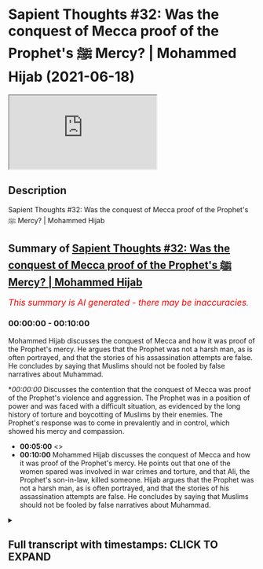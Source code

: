 # Sapient Thoughts #32: Was the conquest of Mecca proof of the Prophet's ﷺ Mercy? | Mohammed Hijab (2021-06-18)

<iframe loading='lazy' src='https://www.youtube.com/embed/T8NPXjP99kY'></iframe>

## Description

Sapient Thoughts #32: Was the conquest of Mecca proof of the Prophet's ﷺ Mercy? | Mohammed Hijab

## Summary of [Sapient Thoughts #32: Was the conquest of Mecca proof of the Prophet's ﷺ Mercy? | Mohammed Hijab](https://www.youtube.com/watch?v=T8NPXjP99kY)


*<span style="color:red; font-size:125%">This summary is AI generated - there may be inaccuracies</span>. [](/)*

### <a onclick="modifyYTiframeseektime('0')">00:00:00</a> - <a onclick="modifyYTiframeseektime('600')">00:10:00</a>

Mohammed Hijab discusses the conquest of Mecca and how it was proof of the Prophet's mercy. He argues that the Prophet was not a harsh man, as is often portrayed, and that the stories of his assassination attempts are false. He concludes by saying that Muslims should not be fooled by false narratives about Muhammad.

**<a onclick="modifyYTiframeseektime('0')">00:00:00</a>* Discusses the contention that the conquest of Mecca was proof of the Prophet's violence and aggression. The Prophet was in a position of power and was faced with a difficult situation, as evidenced by the long history of torture and boycotting of Muslims by their enemies. The Prophet's response was to come in prevalently and in control, which showed his mercy and compassion.
* **<a onclick="modifyYTiframeseektime('300')">00:05:00</a>** <>
* **<a onclick="modifyYTiframeseektime('600')">00:10:00</a>**  Mohammed Hijab discusses the conquest of Mecca and how it was proof of the Prophet's mercy. He points out that one of the women spared was involved in war crimes and torture, and that Ali, the Prophet's son-in-law, killed someone. Hijab argues that the Prophet was not a harsh man, as is often portrayed, and that the stories of his assassination attempts are false. He concludes by saying that Muslims should not be fooled by false narratives about Muhammad.

<details><summary><h2>Full transcript with timestamps: CLICK TO EXPAND</h2></summary>

<a onclick="modifyYTiframeseektime('2')">0:00:02</a> [Music]  
<a onclick="modifyYTiframeseektime('13')">0:00:13</a> welcome to another episode of sapient  
<a onclick="modifyYTiframeseektime('15')">0:00:15</a> thought so we discussed theo  
<a onclick="modifyYTiframeseektime('16')">0:00:16</a> philosophical issues  
<a onclick="modifyYTiframeseektime('18')">0:00:18</a> where we answer the objections and the  
<a onclick="modifyYTiframeseektime('20')">0:00:20</a> retractions of the detractors  
<a onclick="modifyYTiframeseektime('22')">0:00:22</a> of islam in addition to making our own  
<a onclick="modifyYTiframeseektime('24')">0:00:24</a> arguments for the veracity of islam  
<a onclick="modifyYTiframeseektime('27')">0:00:27</a> today insha'allah we're going to be  
<a onclick="modifyYTiframeseektime('28')">0:00:28</a> talking about a contention  
<a onclick="modifyYTiframeseektime('31')">0:00:31</a> that is probably one of the most severe  
<a onclick="modifyYTiframeseektime('33')">0:00:33</a> and untrue contentions that we're going  
<a onclick="modifyYTiframeseektime('35')">0:00:35</a> to be dealing with in this entire series  
<a onclick="modifyYTiframeseektime('37')">0:00:37</a> it's something which aims to cast  
<a onclick="modifyYTiframeseektime('39')">0:00:39</a> aspersion on the good  
<a onclick="modifyYTiframeseektime('41')">0:00:41</a> character besmirch the good character of  
<a onclick="modifyYTiframeseektime('43')">0:00:43</a> the prophet muhammad  
<a onclick="modifyYTiframeseektime('47')">0:00:47</a> and label him as a violent man a man  
<a onclick="modifyYTiframeseektime('51')">0:00:51</a> of violence and aggression rather than  
<a onclick="modifyYTiframeseektime('54')">0:00:54</a> as the quran says about him  
<a onclick="modifyYTiframeseektime('56')">0:00:56</a> a mercy the prophet muhammad sallallahu  
<a onclick="modifyYTiframeseektime('59')">0:00:59</a> alaihi wasallam  
<a onclick="modifyYTiframeseektime('60')">0:01:00</a> let's actually start with that he is  
<a onclick="modifyYTiframeseektime('62')">0:01:02</a> mentioned of the quran  
<a onclick="modifyYTiframeseektime('64')">0:01:04</a> as a mercy for humankind  
<a onclick="modifyYTiframeseektime('70')">0:01:10</a> he sent him as a mercy for humankind  
<a onclick="modifyYTiframeseektime('73')">0:01:13</a> and then indeed in fact allah mentions  
<a onclick="modifyYTiframeseektime('76')">0:01:16</a> in chapter number three verse 159  
<a onclick="modifyYTiframeseektime('91')">0:01:31</a> that if you are harsh hearted with them  
<a onclick="modifyYTiframeseektime('93')">0:01:33</a> they would have fleed  
<a onclick="modifyYTiframeseektime('94')">0:01:34</a> from from aside you in other words  
<a onclick="modifyYTiframeseektime('96')">0:01:36</a> really  
<a onclick="modifyYTiframeseektime('97')">0:01:37</a> that if you're talking about a harsh  
<a onclick="modifyYTiframeseektime('99')">0:01:39</a> character  
<a onclick="modifyYTiframeseektime('100')">0:01:40</a> harsh characters like that unmerciful  
<a onclick="modifyYTiframeseektime('103')">0:01:43</a> characters like that they don't act  
<a onclick="modifyYTiframeseektime('106')">0:01:46</a> uh as magnets for the people they will  
<a onclick="modifyYTiframeseektime('109')">0:01:49</a> be repelling the people away from them  
<a onclick="modifyYTiframeseektime('110')">0:01:50</a> rather than bringing them close to them  
<a onclick="modifyYTiframeseektime('112')">0:01:52</a> and so allah is saying if you are  
<a onclick="modifyYTiframeseektime('114')">0:01:54</a> harshhearted with them they would have  
<a onclick="modifyYTiframeseektime('115')">0:01:55</a> been  
<a onclick="modifyYTiframeseektime('116')">0:01:56</a> dispersing from around you which which  
<a onclick="modifyYTiframeseektime('119')">0:01:59</a> in fact is a very rational argument in  
<a onclick="modifyYTiframeseektime('121')">0:02:01</a> addition to this argument  
<a onclick="modifyYTiframeseektime('123')">0:02:03</a> which the quran mentions there's  
<a onclick="modifyYTiframeseektime('125')">0:02:05</a> actually the life of the prophet  
<a onclick="modifyYTiframeseektime('126')">0:02:06</a> muhammad  
<a onclick="modifyYTiframeseektime('128')">0:02:08</a> itself and we could mention the  
<a onclick="modifyYTiframeseektime('131')">0:02:11</a> situation of  
<a onclick="modifyYTiframeseektime('134')">0:02:14</a> when he went to if but that would  
<a onclick="modifyYTiframeseektime('136')">0:02:16</a> require a video on its own right today  
<a onclick="modifyYTiframeseektime('138')">0:02:18</a> insha'allah  
<a onclick="modifyYTiframeseektime('139')">0:02:19</a> i just wanted to focus on one primary  
<a onclick="modifyYTiframeseektime('142')">0:02:22</a> example which is fat mecca which is the  
<a onclick="modifyYTiframeseektime('145')">0:02:25</a> conquest of mecca  
<a onclick="modifyYTiframeseektime('147')">0:02:27</a> the reason why i wanted to focus on this  
<a onclick="modifyYTiframeseektime('149')">0:02:29</a> example in the seerah of the prophet  
<a onclick="modifyYTiframeseektime('150')">0:02:30</a> muhammad  
<a onclick="modifyYTiframeseektime('153')">0:02:33</a> is because this is a position where the  
<a onclick="modifyYTiframeseektime('155')">0:02:35</a> prophet muhammad was  
<a onclick="modifyYTiframeseektime('156')">0:02:36</a> in in a position of power  
<a onclick="modifyYTiframeseektime('160')">0:02:40</a> you know it's not a test for people to  
<a onclick="modifyYTiframeseektime('161')">0:02:41</a> be um  
<a onclick="modifyYTiframeseektime('163')">0:02:43</a> merciful when they're weak because when  
<a onclick="modifyYTiframeseektime('166')">0:02:46</a> you are weak  
<a onclick="modifyYTiframeseektime('168')">0:02:48</a> you could you are forced to be humble  
<a onclick="modifyYTiframeseektime('171')">0:02:51</a> when you are weak you are forced to be  
<a onclick="modifyYTiframeseektime('173')">0:02:53</a> humble because sometimes you have no  
<a onclick="modifyYTiframeseektime('175')">0:02:55</a> other choice  
<a onclick="modifyYTiframeseektime('176')">0:02:56</a> but when you are in a position of power  
<a onclick="modifyYTiframeseektime('179')">0:02:59</a> that is where the real test is  
<a onclick="modifyYTiframeseektime('182')">0:03:02</a> likewise for example a poor person  
<a onclick="modifyYTiframeseektime('184')">0:03:04</a> cannot be tested in the same way  
<a onclick="modifyYTiframeseektime('186')">0:03:06</a> with wealth as a rich person will be and  
<a onclick="modifyYTiframeseektime('188')">0:03:08</a> so  
<a onclick="modifyYTiframeseektime('189')">0:03:09</a> the more power authority you have the  
<a onclick="modifyYTiframeseektime('192')">0:03:12</a> more responsibility you have and that's  
<a onclick="modifyYTiframeseektime('194')">0:03:14</a> a very well known principle that is the  
<a onclick="modifyYTiframeseektime('196')">0:03:16</a> reason why we've chosen fat hameko the  
<a onclick="modifyYTiframeseektime('198')">0:03:18</a> conquest of mecca as the primary example  
<a onclick="modifyYTiframeseektime('200')">0:03:20</a> today  
<a onclick="modifyYTiframeseektime('201')">0:03:21</a> now the conquest of mecca occurred when  
<a onclick="modifyYTiframeseektime('204')">0:03:24</a> the prophet and the companions  
<a onclick="modifyYTiframeseektime('206')">0:03:26</a> they went into mecca they went into  
<a onclick="modifyYTiframeseektime('210')">0:03:30</a> mecca this place this city  
<a onclick="modifyYTiframeseektime('213')">0:03:33</a> which the chieftains of which were  
<a onclick="modifyYTiframeseektime('215')">0:03:35</a> responsible  
<a onclick="modifyYTiframeseektime('216')">0:03:36</a> for torturing and boycotting the muslims  
<a onclick="modifyYTiframeseektime('219')">0:03:39</a> for  
<a onclick="modifyYTiframeseektime('219')">0:03:39</a> 13 long years we know the stories of  
<a onclick="modifyYTiframeseektime('223')">0:03:43</a> bilal  
<a onclick="modifyYTiframeseektime('224')">0:03:44</a> radhiallahu when he was being tortured  
<a onclick="modifyYTiframeseektime('228')">0:03:48</a> and the boulders were being put on him  
<a onclick="modifyYTiframeseektime('230')">0:03:50</a> and he said  
<a onclick="modifyYTiframeseektime('232')">0:03:52</a> one god one god we know the stories of a  
<a onclick="modifyYTiframeseektime('235')">0:03:55</a> story of sumayyah  
<a onclick="modifyYTiframeseektime('237')">0:03:57</a> and when she was killed  
<a onclick="modifyYTiframeseektime('240')">0:04:00</a> was the first mata in islam the first  
<a onclick="modifyYTiframeseektime('242')">0:04:02</a> female mata  
<a onclick="modifyYTiframeseektime('244')">0:04:04</a> and she was killed in front of her son  
<a onclick="modifyYTiframeseektime('246')">0:04:06</a> amar even  
<a onclick="modifyYTiframeseektime('248')">0:04:08</a> and he witnessed his own mother being  
<a onclick="modifyYTiframeseektime('250')">0:04:10</a> killed  
<a onclick="modifyYTiframeseektime('251')">0:04:11</a> we know the stories of the boycott we  
<a onclick="modifyYTiframeseektime('254')">0:04:14</a> know the stories of the attempted  
<a onclick="modifyYTiframeseektime('255')">0:04:15</a> murders  
<a onclick="modifyYTiframeseektime('256')">0:04:16</a> this is what happened in mecca now the  
<a onclick="modifyYTiframeseektime('258')">0:04:18</a> prophet now  
<a onclick="modifyYTiframeseektime('260')">0:04:20</a> and thousands of people coming from  
<a onclick="modifyYTiframeseektime('263')">0:04:23</a> medina  
<a onclick="modifyYTiframeseektime('265')">0:04:25</a> what are they going to do are they going  
<a onclick="modifyYTiframeseektime('266')">0:04:26</a> to come in an exact  
<a onclick="modifyYTiframeseektime('268')">0:04:28</a> revenge we're not talking about just 13  
<a onclick="modifyYTiframeseektime('271')">0:04:31</a> days or 13 weeks or even 13 months  
<a onclick="modifyYTiframeseektime('274')">0:04:34</a> we are talking about 13 long years  
<a onclick="modifyYTiframeseektime('277')">0:04:37</a> of torture of boycott of the hardest  
<a onclick="modifyYTiframeseektime('280')">0:04:40</a> conditions human beings can expect  
<a onclick="modifyYTiframeseektime('283')">0:04:43</a> and now the prophet is coming in  
<a onclick="modifyYTiframeseektime('286')">0:04:46</a> prevalent  
<a onclick="modifyYTiframeseektime('287')">0:04:47</a> and in control what is he going to do  
<a onclick="modifyYTiframeseektime('292')">0:04:52</a> is he going to walk in arrogant pomp  
<a onclick="modifyYTiframeseektime('296')">0:04:56</a> with his chest out like conor mcgregor  
<a onclick="modifyYTiframeseektime('298')">0:04:58</a> with the billionaires walk  
<a onclick="modifyYTiframeseektime('300')">0:05:00</a> into mecca killing and shooting oh  
<a onclick="modifyYTiframeseektime('304')">0:05:04</a> with bows and arrows killing slicing  
<a onclick="modifyYTiframeseektime('306')">0:05:06</a> people up left right and center  
<a onclick="modifyYTiframeseektime('308')">0:05:08</a> and saying you know welcome to my world  
<a onclick="modifyYTiframeseektime('313')">0:05:13</a> or something to that effect is he going  
<a onclick="modifyYTiframeseektime('315')">0:05:15</a> to go in  
<a onclick="modifyYTiframeseektime('316')">0:05:16</a> and pillage and rape as they accuse  
<a onclick="modifyYTiframeseektime('320')">0:05:20</a> muslims and islam of stating you can do  
<a onclick="modifyYTiframeseektime('322')">0:05:22</a> and do this  
<a onclick="modifyYTiframeseektime('323')">0:05:23</a> now the prophet came in humbly in fact  
<a onclick="modifyYTiframeseektime('326')">0:05:26</a> reports say that he  
<a onclick="modifyYTiframeseektime('327')">0:05:27</a> he lowered his head as he was coming in  
<a onclick="modifyYTiframeseektime('332')">0:05:32</a> it was so low that it was actually in  
<a onclick="modifyYTiframeseektime('335')">0:05:35</a> line with the  
<a onclick="modifyYTiframeseektime('336')">0:05:36</a> horse that he was riding here oh first  
<a onclick="modifyYTiframeseektime('339')">0:05:39</a> thing he did  
<a onclick="modifyYTiframeseektime('340')">0:05:40</a> is he demolished the 360  
<a onclick="modifyYTiframeseektime('344')">0:05:44</a> statues that were around the kaaba just  
<a onclick="modifyYTiframeseektime('346')">0:05:46</a> touched them  
<a onclick="modifyYTiframeseektime('347')">0:05:47</a> and they fell on their face and broke  
<a onclick="modifyYTiframeseektime('350')">0:05:50</a> and then he prayed  
<a onclick="modifyYTiframeseektime('352')">0:05:52</a> prayed in gratitude and thankfulness and  
<a onclick="modifyYTiframeseektime('354')">0:05:54</a> praise to the  
<a onclick="modifyYTiframeseektime('355')">0:05:55</a> to the lord almighty and bell even  
<a onclick="modifyYTiframeseektime('361')">0:06:01</a> the person who they were being racist to  
<a onclick="modifyYTiframeseektime('364')">0:06:04</a> and who had now been married to her  
<a onclick="modifyYTiframeseektime('365')">0:06:05</a> living to  
<a onclick="modifyYTiframeseektime('366')">0:06:06</a> alf and he had gone up to the kaaba  
<a onclick="modifyYTiframeseektime('370')">0:06:10</a> and done that then literally physically  
<a onclick="modifyYTiframeseektime('374')">0:06:14</a> on top  
<a onclick="modifyYTiframeseektime('375')">0:06:15</a> of the kaaba the same voice that had  
<a onclick="modifyYTiframeseektime('377')">0:06:17</a> been crying in agony  
<a onclick="modifyYTiframeseektime('391')">0:06:31</a> and this is in hadith he said the same  
<a onclick="modifyYTiframeseektime('395')">0:06:35</a> thing  
<a onclick="modifyYTiframeseektime('395')">0:06:35</a> that joseph said to his brothers as in  
<a onclick="modifyYTiframeseektime('398')">0:06:38</a> the quranic and old testament narrative  
<a onclick="modifyYTiframeseektime('401')">0:06:41</a> that there's no blame on you today  
<a onclick="modifyYTiframeseektime('404')">0:06:44</a> he forgave the people on mass the people  
<a onclick="modifyYTiframeseektime('406')">0:06:46</a> were forgiven  
<a onclick="modifyYTiframeseektime('408')">0:06:48</a> he forgave them even those  
<a onclick="modifyYTiframeseektime('411')">0:06:51</a> who were who killed  
<a onclick="modifyYTiframeseektime('415')">0:06:55</a> the most beloved some one of the most  
<a onclick="modifyYTiframeseektime('416')">0:06:56</a> beloved people to the prophet which was  
<a onclick="modifyYTiframeseektime('418')">0:06:58</a> hamza washi  
<a onclick="modifyYTiframeseektime('423')">0:07:03</a> washi we would later know that even the  
<a onclick="modifyYTiframeseektime('425')">0:07:05</a> prophet he forgave him but he couldn't  
<a onclick="modifyYTiframeseektime('426')">0:07:06</a> bear to see him more  
<a onclick="modifyYTiframeseektime('428')">0:07:08</a> he said to him  
<a onclick="modifyYTiframeseektime('431')">0:07:11</a> and can you  
<a onclick="modifyYTiframeseektime('444')">0:07:24</a> but he forgave him and he forgave the  
<a onclick="modifyYTiframeseektime('446')">0:07:26</a> people and in fact he offered them safe  
<a onclick="modifyYTiframeseektime('448')">0:07:28</a> havens he told them where to go  
<a onclick="modifyYTiframeseektime('452')">0:07:32</a> and this was how the prophet reacted  
<a onclick="modifyYTiframeseektime('455')">0:07:35</a> if he was bloodthirsty war hungry why is  
<a onclick="modifyYTiframeseektime('458')">0:07:38</a> he forgiving the people when he is most  
<a onclick="modifyYTiframeseektime('460')">0:07:40</a> powerful  
<a onclick="modifyYTiframeseektime('463')">0:07:43</a> that's the question of course now  
<a onclick="modifyYTiframeseektime('466')">0:07:46</a> some people are going to use the  
<a onclick="modifyYTiframeseektime('467')">0:07:47</a> exceptions to the rule those who are  
<a onclick="modifyYTiframeseektime('469')">0:07:49</a> assassinated  
<a onclick="modifyYTiframeseektime('471')">0:07:51</a> let's go through them because there are  
<a onclick="modifyYTiframeseektime('472')">0:07:52</a> some people who were assassinated that  
<a onclick="modifyYTiframeseektime('474')">0:07:54</a> day  
<a onclick="modifyYTiframeseektime('477')">0:07:57</a> but most of them had been guilty of  
<a onclick="modifyYTiframeseektime('480')">0:08:00</a> capital crimes  
<a onclick="modifyYTiframeseektime('481')">0:08:01</a> huge crimes war crimes  
<a onclick="modifyYTiframeseektime('485')">0:08:05</a> and yes there were exceptions made for  
<a onclick="modifyYTiframeseektime('487')">0:08:07</a> them  
<a onclick="modifyYTiframeseektime('488')">0:08:08</a> but i tell you what there was no  
<a onclick="modifyYTiframeseektime('490')">0:08:10</a> exceptions that were made for people  
<a onclick="modifyYTiframeseektime('491')">0:08:11</a> that were killed  
<a onclick="modifyYTiframeseektime('492')">0:08:12</a> unjustly for example when khalid who had  
<a onclick="modifyYTiframeseektime('496')">0:08:16</a> just become muslim  
<a onclick="modifyYTiframeseektime('497')">0:08:17</a> and didn't know the rulings of islamists  
<a onclick="modifyYTiframeseektime('499')">0:08:19</a> were as good and he killed some people  
<a onclick="modifyYTiframeseektime('501')">0:08:21</a> unjustly the prophet put his hand up  
<a onclick="modifyYTiframeseektime('503')">0:08:23</a> and this shows you in hyperbolized  
<a onclick="modifyYTiframeseektime('506')">0:08:26</a> fashion  
<a onclick="modifyYTiframeseektime('507')">0:08:27</a> to what extent the prophet was against  
<a onclick="modifyYTiframeseektime('510')">0:08:30</a> the killing of non-combatant innocent  
<a onclick="modifyYTiframeseektime('511')">0:08:31</a> civilians  
<a onclick="modifyYTiframeseektime('512')">0:08:32</a> put his hands up and he said  
<a onclick="modifyYTiframeseektime('516')">0:08:36</a> i am lama innibarium  
<a onclick="modifyYTiframeseektime('532')">0:08:52</a> which kind of actions are we talking  
<a onclick="modifyYTiframeseektime('533')">0:08:53</a> about we're talking about killing women  
<a onclick="modifyYTiframeseektime('535')">0:08:55</a> and children  
<a onclick="modifyYTiframeseektime('536')">0:08:56</a> we're talking sorry killing people uh  
<a onclick="modifyYTiframeseektime('538')">0:08:58</a> that were  
<a onclick="modifyYTiframeseektime('540')">0:09:00</a> uh to be forgiven this kind of action is  
<a onclick="modifyYTiframeseektime('544')">0:09:04</a> condemnable by the prophet and he wanted  
<a onclick="modifyYTiframeseektime('546')">0:09:06</a> to make clear  
<a onclick="modifyYTiframeseektime('547')">0:09:07</a> that that was not his policy that was  
<a onclick="modifyYTiframeseektime('550')">0:09:10</a> not his policy  
<a onclick="modifyYTiframeseektime('552')">0:09:12</a> there were people however who had been  
<a onclick="modifyYTiframeseektime('555')">0:09:15</a> there were some people who had been  
<a onclick="modifyYTiframeseektime('558')">0:09:18</a> exceptionalized  
<a onclick="modifyYTiframeseektime('559')">0:09:19</a> from the general rule and it for example  
<a onclick="modifyYTiframeseektime('562')">0:09:22</a> abdullah ibn abi but  
<a onclick="modifyYTiframeseektime('566')">0:09:26</a> abdullah ibn abi by the way most of us  
<a onclick="modifyYTiframeseektime('569')">0:09:29</a> had these many of them  
<a onclick="modifyYTiframeseektime('570')">0:09:30</a> are weak if you go and see his story and  
<a onclick="modifyYTiframeseektime('573')">0:09:33</a> stuff like the  
<a onclick="modifyYTiframeseektime('574')">0:09:34</a> the story of the wahi that the right  
<a onclick="modifyYTiframeseektime('575')">0:09:35</a> wingers and orientalists use  
<a onclick="modifyYTiframeseektime('577')">0:09:37</a> most of them are actually weak but  
<a onclick="modifyYTiframeseektime('583')">0:09:43</a> he at first was  
<a onclick="modifyYTiframeseektime('586')">0:09:46</a> to be assassinated but then he was  
<a onclick="modifyYTiframeseektime('588')">0:09:48</a> forgiven because he became muslim  
<a onclick="modifyYTiframeseektime('590')">0:09:50</a> and was there only muslims that were  
<a onclick="modifyYTiframeseektime('591')">0:09:51</a> forgiven no for example  
<a onclick="modifyYTiframeseektime('595')">0:09:55</a> you have tana and sarah the two girls  
<a onclick="modifyYTiframeseektime('597')">0:09:57</a> that were singing and doing these things  
<a onclick="modifyYTiframeseektime('600')">0:10:00</a> actually sarah was not just singing  
<a onclick="modifyYTiframeseektime('603')">0:10:03</a> you see some people some muslims they  
<a onclick="modifyYTiframeseektime('605')">0:10:05</a> say well this shows you the blasphemy  
<a onclick="modifyYTiframeseektime('606')">0:10:06</a> laws in  
<a onclick="modifyYTiframeseektime('607')">0:10:07</a> action and that's freedom of expression  
<a onclick="modifyYTiframeseektime('609')">0:10:09</a> freedom of speech no  
<a onclick="modifyYTiframeseektime('610')">0:10:10</a> even even as hack he mentions canada  
<a onclick="modifyYTiframeseektime('612')">0:10:12</a> taught the kenneth  
<a onclick="modifyYTiframeseektime('615')">0:10:15</a> she had physical that she was engaged in  
<a onclick="modifyYTiframeseektime('620')">0:10:20</a> physical other  
<a onclick="modifyYTiframeseektime('621')">0:10:21</a> torture of the muslims in mecca and the  
<a onclick="modifyYTiframeseektime('624')">0:10:24</a> prophet in particular  
<a onclick="modifyYTiframeseektime('626')">0:10:26</a> and had it been just about the poetry  
<a onclick="modifyYTiframeseektime('628')">0:10:28</a> that they recited then  
<a onclick="modifyYTiframeseektime('629')">0:10:29</a> why was one of them because it says hack  
<a onclick="modifyYTiframeseektime('632')">0:10:32</a> one of them was spared  
<a onclick="modifyYTiframeseektime('637')">0:10:37</a> so clearly now we don't know much about  
<a onclick="modifyYTiframeseektime('639')">0:10:39</a> why the other one wasn't  
<a onclick="modifyYTiframeseektime('641')">0:10:41</a> but what we do know is that she was  
<a onclick="modifyYTiframeseektime('642')">0:10:42</a> involved in war crimes what we do know  
<a onclick="modifyYTiframeseektime('644')">0:10:44</a> is that she was involved in torture  
<a onclick="modifyYTiframeseektime('646')">0:10:46</a> what we do know is that she did not do  
<a onclick="modifyYTiframeseektime('649')">0:10:49</a> what the others did  
<a onclick="modifyYTiframeseektime('650')">0:10:50</a> in compliance and unfortunately she  
<a onclick="modifyYTiframeseektime('653')">0:10:53</a> couldn't make our life  
<a onclick="modifyYTiframeseektime('656')">0:10:56</a> however  
<a onclick="modifyYTiframeseektime('659')">0:10:59</a> he was spared actually even though  
<a onclick="modifyYTiframeseektime('662')">0:11:02</a> originally he was on the  
<a onclick="modifyYTiframeseektime('664')">0:11:04</a> list to be assassinated he was actually  
<a onclick="modifyYTiframeseektime('667')">0:11:07</a> eventually spared  
<a onclick="modifyYTiframeseektime('670')">0:11:10</a> actually even though that happened  
<a onclick="modifyYTiframeseektime('674')">0:11:14</a> this man this muslim this criminal  
<a onclick="modifyYTiframeseektime('677')">0:11:17</a> he actually tried to kill  
<a onclick="modifyYTiframeseektime('681')">0:11:21</a> the baby that was in the in the in the  
<a onclick="modifyYTiframeseektime('684')">0:11:24</a> in the belly of  
<a onclick="modifyYTiframeseektime('685')">0:11:25</a> um who was one of the daughters of the  
<a onclick="modifyYTiframeseektime('688')">0:11:28</a> prophet her and  
<a onclick="modifyYTiframeseektime('689')">0:11:29</a> fatima they were on the  
<a onclick="modifyYTiframeseektime('692')">0:11:32</a> riding beast and he tried to attack  
<a onclick="modifyYTiframeseektime('695')">0:11:35</a> these women  
<a onclick="modifyYTiframeseektime('696')">0:11:36</a> and one one of them has a miscarriage  
<a onclick="modifyYTiframeseektime('699')">0:11:39</a> when ali never tala found about that  
<a onclick="modifyYTiframeseektime('701')">0:11:41</a> he went and got his justice and he  
<a onclick="modifyYTiframeseektime('704')">0:11:44</a> executed that man  
<a onclick="modifyYTiframeseektime('705')">0:11:45</a> killed him yes this guy is now going for  
<a onclick="modifyYTiframeseektime('709')">0:11:49</a> women  
<a onclick="modifyYTiframeseektime('710')">0:11:50</a> and not just any women the daughters of  
<a onclick="modifyYTiframeseektime('712')">0:11:52</a> the prophet and the wife of ali  
<a onclick="modifyYTiframeseektime('714')">0:11:54</a> he got ali dealt with him accordingly  
<a onclick="modifyYTiframeseektime('719')">0:11:59</a> then you have no suburban  
<a onclick="modifyYTiframeseektime('724')">0:12:04</a> and he actually killed somebody a  
<a onclick="modifyYTiframeseektime('725')">0:12:05</a> capsule prime kata ansari  
<a onclick="modifyYTiframeseektime('727')">0:12:07</a> on sareen he killed an ansari so  
<a onclick="modifyYTiframeseektime('731')">0:12:11</a> he was killed  
<a onclick="modifyYTiframeseektime('735')">0:12:15</a> and he went to yemen and eventually  
<a onclick="modifyYTiframeseektime('739')">0:12:19</a> he became muslim  
<a onclick="modifyYTiframeseektime('743')">0:12:23</a> and you have some uh weak narrations  
<a onclick="modifyYTiframeseektime('747')">0:12:27</a> by the way on these assassination points  
<a onclick="modifyYTiframeseektime('749')">0:12:29</a> like of um  
<a onclick="modifyYTiframeseektime('751')">0:12:31</a> very weak the whole story is fake by the  
<a onclick="modifyYTiframeseektime('753')">0:12:33</a> way most of these stories that these  
<a onclick="modifyYTiframeseektime('755')">0:12:35</a> orientalists get are fake so this shows  
<a onclick="modifyYTiframeseektime('758')">0:12:38</a> you that  
<a onclick="modifyYTiframeseektime('759')">0:12:39</a> actually all of those who were on the  
<a onclick="modifyYTiframeseektime('760')">0:12:40</a> list most of them were actually spared  
<a onclick="modifyYTiframeseektime('762')">0:12:42</a> anyway  
<a onclick="modifyYTiframeseektime('763')">0:12:43</a> for those who had to be assassinated  
<a onclick="modifyYTiframeseektime('764')">0:12:44</a> from the exempted list  
<a onclick="modifyYTiframeseektime('767')">0:12:47</a> and even those who were not spared they  
<a onclick="modifyYTiframeseektime('769')">0:12:49</a> had  
<a onclick="modifyYTiframeseektime('770')">0:12:50</a> done some serious war crimes some  
<a onclick="modifyYTiframeseektime('773')">0:12:53</a> serious war crimes  
<a onclick="modifyYTiframeseektime('774')">0:12:54</a> and so the point of the matter is this  
<a onclick="modifyYTiframeseektime('777')">0:12:57</a> if the prophet was so  
<a onclick="modifyYTiframeseektime('779')">0:12:59</a> uh was it merciless  
<a onclick="modifyYTiframeseektime('782')">0:13:02</a> malevolent if he was  
<a onclick="modifyYTiframeseektime('786')">0:13:06</a> diabolical in this way why is he  
<a onclick="modifyYTiframeseektime('788')">0:13:08</a> forgiving the people on mass  
<a onclick="modifyYTiframeseektime('789')">0:13:09</a> why is he forgiving people that killed  
<a onclick="modifyYTiframeseektime('791')">0:13:11</a> his own family members  
<a onclick="modifyYTiframeseektime('793')">0:13:13</a> why is he going in and acting so humbly  
<a onclick="modifyYTiframeseektime('796')">0:13:16</a> why is he disassociating from the people  
<a onclick="modifyYTiframeseektime('799')">0:13:19</a> who did  
<a onclick="modifyYTiframeseektime('800')">0:13:20</a> who did kill people that should have  
<a onclick="modifyYTiframeseektime('802')">0:13:22</a> been forgiven  
<a onclick="modifyYTiframeseektime('803')">0:13:23</a> why is he making hyperbolizing his  
<a onclick="modifyYTiframeseektime('805')">0:13:25</a> action why is he  
<a onclick="modifyYTiframeseektime('807')">0:13:27</a> continuously as narrated in the reports  
<a onclick="modifyYTiframeseektime('809')">0:13:29</a> telling people not to kill women and  
<a onclick="modifyYTiframeseektime('811')">0:13:31</a> children  
<a onclick="modifyYTiframeseektime('811')">0:13:31</a> and to remain calm why why why the  
<a onclick="modifyYTiframeseektime('814')">0:13:34</a> reason why is because the narrative of  
<a onclick="modifyYTiframeseektime('816')">0:13:36</a> him  
<a onclick="modifyYTiframeseektime('816')">0:13:36</a> being a harsh man being a man that  
<a onclick="modifyYTiframeseektime('819')">0:13:39</a> cannot control himself in a war hungry  
<a onclick="modifyYTiframeseektime('821')">0:13:41</a> man  
<a onclick="modifyYTiframeseektime('822')">0:13:42</a> that's a false narrative and that's a  
<a onclick="modifyYTiframeseektime('823')">0:13:43</a> narrative that cannot be sustained  
<a onclick="modifyYTiframeseektime('825')">0:13:45</a> and that's a narrative that was  
<a onclick="modifyYTiframeseektime('826')">0:13:46</a> falsified by the life of the prophet  
<a onclick="modifyYTiframeseektime('828')">0:13:48</a> muhammad not only that  
<a onclick="modifyYTiframeseektime('830')">0:13:50</a> but those who followed him when he went  
<a onclick="modifyYTiframeseektime('833')">0:13:53</a> into  
<a onclick="modifyYTiframeseektime('834')">0:13:54</a> jerusalem and unlike what we're seeing  
<a onclick="modifyYTiframeseektime('836')">0:13:56</a> today with those muslims in  
<a onclick="modifyYTiframeseektime('839')">0:13:59</a> east jerusalem killing the people and  
<a onclick="modifyYTiframeseektime('841')">0:14:01</a> humiliating them trying to harm them  
<a onclick="modifyYTiframeseektime('842')">0:14:02</a> with no good reason he forgave them and  
<a onclick="modifyYTiframeseektime('845')">0:14:05</a> he allowed the christians and the  
<a onclick="modifyYTiframeseektime('846')">0:14:06</a> muslims and the jews  
<a onclick="modifyYTiframeseektime('847')">0:14:07</a> to work to live together  
<a onclick="modifyYTiframeseektime('850')">0:14:10</a> not only that but very famously despite  
<a onclick="modifyYTiframeseektime('854')">0:14:14</a> the fact that when the crusaders came in  
<a onclick="modifyYTiframeseektime('856')">0:14:16</a> and when they killed the muslim they  
<a onclick="modifyYTiframeseektime('857')">0:14:17</a> killed them so much so that the blood  
<a onclick="modifyYTiframeseektime('859')">0:14:19</a> had been  
<a onclick="modifyYTiframeseektime('860')">0:14:20</a> to the knees of the people he killed one  
<a onclick="modifyYTiframeseektime('862')">0:14:22</a> men women and children  
<a onclick="modifyYTiframeseektime('863')">0:14:23</a> but we're not sallah you'll be liberated  
<a onclick="modifyYTiframeseektime('865')">0:14:25</a> in jerusalem as it will be  
<a onclick="modifyYTiframeseektime('866')">0:14:26</a> insha'allah liberated again when zlatan  
<a onclick="modifyYTiframeseektime('870')">0:14:30</a> came in he spared the people  
<a onclick="modifyYTiframeseektime('872')">0:14:32</a> citing the sp the sparing and the  
<a onclick="modifyYTiframeseektime('873')">0:14:33</a> forgiving of the prophet muhammad  
<a onclick="modifyYTiframeseektime('875')">0:14:35</a> sallallahu alaihi sallam as his  
<a onclick="modifyYTiframeseektime('876')">0:14:36</a> inspiration  
<a onclick="modifyYTiframeseektime('880')">0:14:40</a> so don't come with this don't pretend  
<a onclick="modifyYTiframeseektime('884')">0:14:44</a> yeah don't pretend that the prophet was  
<a onclick="modifyYTiframeseektime('887')">0:14:47</a> this man that you want him to be he was  
<a onclick="modifyYTiframeseektime('890')">0:14:50</a> the most  
<a onclick="modifyYTiframeseektime('890')">0:14:50</a> merciful man the most forgiving man  
<a onclick="modifyYTiframeseektime('894')">0:14:54</a> but also the strongest man  
<a onclick="modifyYTiframeseektime('897')">0:14:57</a> both mind and body that ever lived in  
<a onclick="modifyYTiframeseektime('899')">0:14:59</a> estonia was alive  
</details>